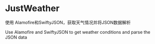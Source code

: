 # JustWeather

使用 Alamofire和SwiftyJSON，获取天气情况并将JSON数据解析

Use Alamofire and SwiftyJSON to get weather conditions and parse the JSON data
